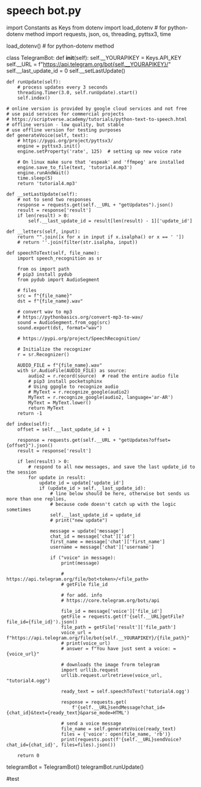 # speech bot.py
import Constants as Keys
from dotenv import load_dotenv  # for python-dotenv method
import requests, json, os, threading, pyttsx3, time

load_dotenv()  # for python-dotenv method


class TelegramBot:
    def __init__(self):
        self.__YOURAPIKEY = Keys.API_KEY
        self.__URL = f"https://api.telegram.org/bot{self.__YOURAPIKEY}/"
        self.__last_update_id = 0
        self.__setLastUpdate()

    def runUpdate(self):
        # process updates every 3 seconds
        threading.Timer(3.0, self.runUpdate).start()
        self.index()

    # online version is provided by google cloud services and not free
    # use paid services for commercial projects
    # https://scriptverse.academy/tutorials/python-text-to-speech.html
    # offline version - low quality, but stable
    # use offline version for testing purposes
    def generateVoice(self, text):
        # https://pypi.org/project/pyttsx3/
        engine = pyttsx3.init()
        engine.setProperty('rate', 125)  # setting up new voice rate

        # On linux make sure that 'espeak' and 'ffmpeg' are installed
        engine.save_to_file(text, 'tutorial4.mp3')
        engine.runAndWait()
        time.sleep(5)
        return 'tutorial4.mp3'

    def __setLastUpdate(self):
        # not to send two responses
        response = requests.get(self.__URL + "getUpdates").json()
        result = response['result']
        if len(result) > 0:
            self.__last_update_id = result[len(result) - 1]['update_id']

    def __letters(self, input):
        return "".join([x for x in input if x.isalpha() or x == ' '])
        # return ''.join(filter(str.isalpha, input))

    def speechToText(self, file_name):
        import speech_recognition as sr

        from os import path
        # pip3 install pydub
        from pydub import AudioSegment

        # files
        src = f"{file_name}"
        dst = f"{file_name}.wav"

        # convert wav to mp3
        # https://pythonbasics.org/convert-mp3-to-wav/
        sound = AudioSegment.from_ogg(src)
        sound.export(dst, format="wav")

        # https://pypi.org/project/SpeechRecognition/

        # Initialize the recognizer
        r = sr.Recognizer()

        AUDIO_FILE = f"{file_name}.wav"
        with sr.AudioFile(AUDIO_FILE) as source:
            audio2 = r.record(source)  # read the entire audio file
            # pip3 install pocketsphinx
            # Using ggogle to recognize audio
            # MyText = r.recognize_google(audio2)
            MyText = r.recognize_google(audio2, language='ar-AR')
            MyText = MyText.lower()
            return MyText
        return -1

    def index(self):
        offset = self.__last_update_id + 1

        response = requests.get(self.__URL + "getUpdates?offset={offset}").json()
        result = response['result']

        if len(result) > 0:
            # respond to all new messages, and save the last update_id to the session
            for update in result:
                update_id = update['update_id']
                if (update_id > self.__last_update_id):
                    # line below should be here, otherwise bot sends us more than one replies,
                    # because code doesn't catch up with the logic sometimes
                    self.__last_update_id = update_id
                    # print("new update")

                    message = update['message']
                    chat_id = message['chat']['id']
                    first_name = message['chat']['first_name']
                    username = message['chat']['username']

                    if ("voice" in message):
                        print(message)

                        # https://api.telegram.org/file/bot<token>/<file_path>
                        # getFile file_id

                        # for add. info
                        # https://core.telegram.org/bots/api

                        file_id = message['voice']['file_id']
                        getFile = requests.get(f'{self.__URL}getFile?file_id={file_id}').json()
                        file_path = getFile['result']['file_path']
                        voice_url = f"https://api.telegram.org/file/bot{self.__YOURAPIKEY}/{file_path}"
                        # print(voice_url)
                        # answer = f"You have just sent a voice: = {voice_url}"

                        # downloads the image frorm telegram
                        import urllib.request
                        urllib.request.urlretrieve(voice_url, "tutorial4.ogg")

                        ready_text = self.speechToText('tutorial4.ogg')

                        response = requests.get(
                            f'{self.__URL}sendMessage?chat_id={chat_id}&text={ready_text}&parse_mode=HTML')

                        # send a voice message
                        file_name = self.generateVoice(ready_text)
                        files = {'voice': open(file_name, 'rb')}
                        print(requests.post(f'{self.__URL}sendVoice?chat_id={chat_id}', files=files).json())

        return 0


telegramBot = TelegramBot()
telegramBot.runUpdate()




#test
